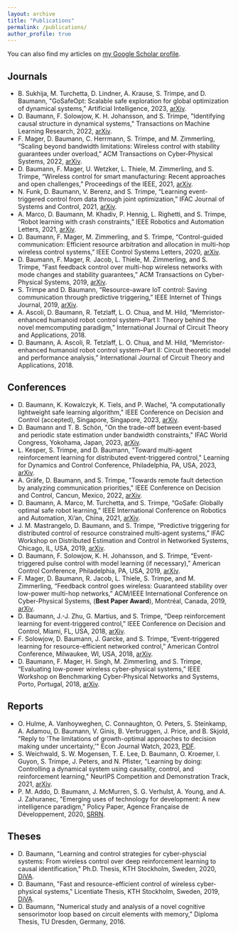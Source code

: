 ```yaml
---
layout: archive
title: "Publications"
permalink: /publications/
author_profile: true
---
```


You can also find my articles on [my Google Scholar profile](https://scholar.google.com/citations?user=bJX8-CEAAAAJ&hl=en).

## Journals

* B. Sukhija, M. Turchetta, D. Lindner, A. Krause, S. Trimpe, and D. Baumann, "GoSafeOpt: Scalable safe exploration for global optimization of dynamical systems," Artificial Intelligence, 2023, [arXiv](https://arxiv.org/abs/2201.09562).
* D. Baumann, F. Solowjow, K. H. Johansson, and S. Trimpe, "Identifying causal structure in dynamical systems," Transactions on Machine Learning Research, 2022, [arXiv](https://arxiv.org/abs/2006.03906).
* F. Mager, D. Baumann, C. Herrmann, S. Trimpe, and M. Zimmerling, “Scaling beyond bandwidth limitations: Wireless control with stability guarantees under overload,” ACM Transactions on Cyber-Physical Systems, 2022, [arXiv](https://arxiv.org/abs/2104.07989).
* D. Baumann, F. Mager, U. Wetzker, L. Thiele, M. Zimmerling, and S. Trimpe, “Wireless control for smart manufacturing: Recent approaches and open challenges,” Proceedings of the IEEE, 2021, [arXiv](https://arxiv.org/abs/2010.09087).
* N. Funk, D. Baumann, V. Berenz, and S. Trimpe, “Learning event-triggered control from data through joint optimization,” IFAC Journal of Systems and Control, 2021, [arXiv](https://arxiv.org/abs/2008.04712).
* A. Marco, D. Baumann, M. Khadiv, P. Hennig, L. Righetti, and S. Trimpe, “Robot learning with crash constraints,” IEEE Robotics and Automation Letters, 2021, [arXiv](https://arxiv.org/abs/2010.08669).
* D. Baumann, F. Mager, M. Zimmerling, and S. Trimpe, “Control-guided communication: Efficient resource arbitration and allocation in multi-hop wireless control systems,” IEEE Control Systems Letters, 2020, [arXiv](https://arxiv.org/abs/1906.03458).
* D. Baumann, F. Mager, R. Jacob, L. Thiele, M. Zimmerling, and S. Trimpe, “Fast feedback control over multi-hop wireless networks with mode changes and stability guarantees,” ACM Transactions on Cyber-Physical Systems, 2019, [arXiv](https://arxiv.org/abs/1909.10873).
* S. Trimpe and D. Baumann, “Resource-aware IoT control: Saving communication through predictive triggering,” IEEE Internet of Things Journal, 2019, [arXiv](https://arxiv.org/abs/1901.07531).
* A. Ascoli, D. Baumann, R. Tetzlaff, L. O. Chua, and M. Hild, “Memristor-enhanced humanoid robot control system–Part I: Theory behind the novel memcomputing paradigm,” International Journal of Circuit Theory and Applications, 2018.
* D. Baumann, A. Ascoli, R. Tetzlaff, L. O. Chua, and M. Hild, “Memristor-enhanced humanoid robot control system–Part II: Circuit theoretic model and performance analysis,” International Journal of Circuit Theory and Applications, 2018.

## Conferences

* D. Baumann, K. Kowalczyk, K. Tiels, and P. Wachel, "A computationally lightweight safe learning algorithm," IEEE Conference on Decision and Control (accepted), Singapore, Singapore, 2023, [arXiv](https://arxiv.org/abs/2309.03672).
* D. Baumann and T. B. Schön, "On the trade-off between event-based and periodic state estimation under bandwidth constraints," IFAC World Congress, Yokohama, Japan, 2023, [arXiv](https://arxiv.org/abs/2304.00559).
* L. Kesper, S. Trimpe, and D. Baumann, "Toward multi-agent reinforcement learning for distributed event-triggered control," Learning for Dynamics and Control Conference, Philadelphia, PA, USA, 2023, [arXiv](http://arxiv.org/abs/2305.08723).
* A. Gräfe, D. Baumann, and S. Trimpe, "Towards remote fault detection by analyzing communication priorities," IEEE Conference on Decision and Control, Cancun, Mexico, 2022, [arXiv](https://arxiv.org/abs/2209.15498).
* D. Baumann, A. Marco, M. Turchetta, and S. Trimpe, “GoSafe: Globally optimal safe robot learning,” IEEE International Conference on Robotics and Automation, Xi’an, China, 2021, [arXiv](https://arxiv.org/abs/2105.13281).
* J. M. Mastrangelo, D. Baumann, and S. Trimpe, “Predictive triggering for distributed control of resource constrained multi-agent systems,” IFAC Workshop on Distributed Estimation and Control in Networked Systems, Chicago, IL, USA, 2019, [arXiv](https://arxiv.org/abs/1907.12300).
* D. Baumann, F. Solowjow, K. H. Johansson, and S. Trimpe, “Event-triggered pulse control with model learning (if necessary),” American Control Conference, Philadelphia, PA, USA, 2019, [arXiv](https://arxiv.org/abs/1903.08046).
* F. Mager, D. Baumann, R. Jacob, L. Thiele, S. Trimpe, and M. Zimmerling, “Feedback control goes wireless: Guaranteed stability over low-power multi-hop networks,” ACM/IEEE International Conference on Cyber-Physical Systems, (**Best Paper Award**), Montréal, Canada, 2019, [arXiv](https://arxiv.org/abs/1804.08986).
* D. Baumann, J.-J. Zhu, G. Martius, and S. Trimpe, “Deep reinforcement learning for event-triggered control,” IEEE Conference on Decision and Control, Miami, FL, USA, 2018, [arXiv](https://arxiv.org/abs/1809.05152).
* F. Solowjow, D. Baumann, J. Garcke, and S. Trimpe, “Event-triggered learning for resource-efficient networked control,” American Control Conference, Milwaukee, WI, USA, 2018, [arXiv](https://arxiv.org/abs/1803.01802).
* D. Baumann, F. Mager, H. Singh, M. Zimmerling, and S. Trimpe, “Evaluating low-power wireless cyber-physical systems,” IEEE Workshop on Benchmarking Cyber-Physical Networks and Systems, Porto, Portugal, 2018, [arXiv](https://arxiv.org/abs/1804.09582).

## Reports

* O. Hulme, A. Vanhoyweghen, C. Connaughton, O. Peters, S. Steinkamp, A. Adamou, D. Baumann, V. Ginis, B. Verbruggen, J. Price, and B. Skjold, "Reply to 'The limitations of growth-optimal approaches to decision making under uncertainty,'" Econ Journal Watch, 2023, [PDF](https://econjwatch.org/File+download/1283/HulmeEtAlSept2023.pdf?mimetype=pdf).
* S. Weichwald, S. W. Mogensen, T. E. Lee, D. Baumann, O. Kroemer, I. Guyon, S. Trimpe, J. Peters, and N. Pfister, "Learning by doing: Controlling a dynamical system using causality, control, and reinforcement learning," NeurIPS Competition and Demonstration Track, 2021, [arXiv](https://arxiv.org/pdf/2202.06052).
* P. M. Addo, D. Baumann, J. McMurren, S. G. Verhulst, A. Young, and A. J. Zahuranec, "Emerging uses of technology for development: A new intelligence paradigm," Policy Paper, Agence Française de Développement, 2020, [SRRN](https://papers.ssrn.com/sol3/papers.cfm?abstract_id=3937649).

## Theses
* D. Baumann, "Learning and control strategies for cyber-physcial systems: From wireless control over deep reinforcement learning to causal identification," Ph.D. Thesis, KTH Stockholm, Sweden, 2020, [DiVA](http://kth.diva-portal.org/smash/record.jsf?pid=diva2%3A1500552&dswid=5226).
* D. Baumann, "Fast and resource-efficient control of wireless cyber-physical systems," Licentiate Thesis, KTH Stockholm, Sweden, 2019, [DiVA](http://www.diva-portal.org/smash/record.jsf?pid=diva2%3A1280065&dswid=5801).
* D. Baumann, "Numerical study and analysis of a novel cognitive sensorimotor loop based on circuit elements with memory," Diploma Thesis, TU Dresden, Germany, 2016.

